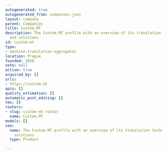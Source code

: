 ```yaml
---
autogenerated: true
autogenerated_from: companies.json
layout: company
parent: Companies
title: Custom.MT
description: The Custom.MT profile with an overview of its translation technologies
  and solutions
id: custom-mt
type:
- machine-translation-aggregator
location: Prague
founded: 2020
note: null
active: true
acquired_by: []
urls:
- https://custom.mt
apis: []
quality_estimation: []
automatic_post_editing: []
tms: []
routers:
- slug: custom-mt-router
  name: Custom.MT
models: []
seo:
  name: The Custom.MT profile with an overview of its translation technologies and
    solutions
  type: Product

---
```


